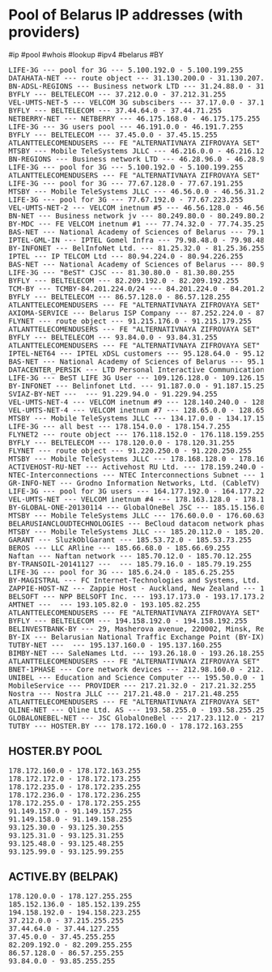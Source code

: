 # Pool of Belarus IP addresses (with providers)

#ip #pool #whois #lookup #ipv4 #belarus #BY

<pre>
LIFE-3G --- pool for 3G --- 5.100.192.0 - 5.100.199.255
DATAHATA-NET --- route object --- 31.130.200.0 - 31.130.207.255
BN-ADSL-REGIONS --- Business network LTD --- 31.24.88.0 - 31.24.88.255
BYFLY --- BELTELECOM --- 37.212.0.0 - 37.212.31.255
VEL-UMTS-NET-5 --- VELCOM 3G subscibers --- 37.17.0.0 - 37.17.63.255
BYFLY --- BELTELECOM --- 37.44.64.0 - 37.44.71.255
NETBERRY-NET --- NETBERRY --- 46.175.168.0 - 46.175.175.255
LIFE-3G --- 3G users pool --- 46.191.0.0 - 46.191.7.255
BYFLY --- BELTELECOM --- 37.45.0.0 - 37.45.15.255
ATLANTTELECOMENDUSERS --- FE &quot;ALTERNATIVNAYA ZIFROVAYA SET&quot; Minsk --- 46.182.48.0 - 46.182.51.255
MTSBY --- Mobile TeleSystems JLLC --- 46.216.0.0 - 46.216.127.255
BN-REGIONS --- Business network LTD --- 46.28.96.0 - 46.28.96.255
LIFE-3G --- pool for 3G --- 5.100.192.0 - 5.100.199.255
ATLANTTELECOMENDUSERS --- FE &quot;ALTERNATIVNAYA ZIFROVAYA SET&quot; Brest --- 46.53.128.0 - 46.53.128.255
LIFE-3G --- pool for 3G --- 77.67.128.0 - 77.67.191.255
MTSBY --- Mobile TeleSystems JLLC --- 46.56.0.0 - 46.56.31.255
LIFE-3G --- pool for 3G --- 77.67.192.0 - 77.67.223.255
VEL-UMTS-NET-2 --- VELCOM inetnum #5 --- 46.56.128.0 - 46.56.191.255
BN-NET --- Business network jv --- 80.249.80.0 - 80.249.80.255
BY-MDC --- FE VELCOM inetnum #1 --- 77.74.32.0 - 77.74.35.255
BAS-NET --- National Academy of Sciences of Belarus --- 79.170.104.0 - 79.170.104.255
IPTEL-GML-IN --- IPTEL Gomel Infra --- 79.98.48.0 - 79.98.48.255
BY-INFONET --- BelInfoNet Ltd. --- 81.25.32.0 - 81.25.36.255
IPTEL --- IP TELCOM Ltd --- 80.94.224.0 - 80.94.226.255
BAS-NET --- National Academy of Sciences of Belarus --- 80.94.160.0 - 80.94.169.255
LIFE-3G --- &quot;BeST&quot; CJSC --- 81.30.80.0 - 81.30.80.255
BYFLY --- BELTELECOM --- 82.209.192.0 - 82.209.192.255
TCM-BY --- TCMBY-84.201.224.0/24 --- 84.201.224.0 - 84.201.239.255
BYFLY --- BELTELECOM --- 86.57.128.0 - 86.57.128.255
ATLANTTELECOMENDUSERS --- FE &quot;ALTERNATIVNAYA ZIFROVAYA SET&quot; --- 91.149.128.0 - 91.149.135.255
AXIOMA-SERVICE --- Belarus ISP Company --- 87.252.224.0 - 87.252.224.255
FLYNET --- route object --- 91.215.176.0 - 91.215.179.255
ATLANTTELECOMENDUSERS --- FE &quot;ALTERNATIVNAYA ZIFROVAYA SET&quot; --- 93.125.0.0 - 93.125.0.255
BYFLY --- BELTELECOM --- 93.84.0.0 - 93.84.31.255
ATLANTTELECOMENDUSERS --- FE &quot;ALTERNATIVNAYA ZIFROVAYA SET&quot; Minsk --- 93.191.96.0 - 93.191.99.255
IPTEL-NET64 --- IPTEL xDSL customers --- 95.128.64.0 - 95.128.67.255
BAS-NET --- National Academy of Sciences of Belarus --- 95.130.80.0 - 95.130.86.255
DATACENTER_PERSIK --- LTD Personal Interactive Communications --- 93.189.224.0 - 93.189.227.255
LIFE-3G --- BeST LIFE 3G User --- 109.126.128.0 - 109.126.159.255
BY-INFONET --- Belinfonet Ltd. --- 91.187.0.0 - 91.187.15.255
SVIAZ-BY-NET ---  --- 91.229.94.0 - 91.229.94.255
VEL-UMTS-NET-4 --- VELCOM inetnum #9 --- 128.140.240.0 - 128.140.247.255
VEL-UMTS-NET-4 --- VELCOM inetnum #7 --- 128.65.0.0 - 128.65.31.255
MTSBY --- Mobile TeleSystems JLLC --- 134.17.0.0 - 134.17.15.255
LIFE-3G --- all best --- 178.154.0.0 - 178.154.7.255
FLYNET2 --- route object --- 176.118.152.0 - 176.118.159.255
BYFLY --- BELTELECOM --- 178.120.0.0 - 178.120.31.255
FLYNET --- route object --- 91.220.250.0 - 91.220.250.255
MTSBY --- Mobile TeleSystems JLLC --- 178.168.128.0 - 178.168.191.255
ACTIVEHOST-RU-NET --- Activehost RU Ltd. --- 178.159.240.0 - 178.159.255.255
NTEC-Interconnections --- NTEC Interconnections Subnet --- 185.11.76.0 - 185.11.76.255
GR-INFO-NET --- Grodno Information Networks, Ltd. (CableTV) --- 178.172.128.0 - 178.172.128.255
LIFE-3G --- pool for 3G users --- 164.177.192.0 - 164.177.223.255
VEL-UMTS-NET --- VELCOM inetnum #4 --- 178.163.128.0 - 178.163.191.255
BY-GLOBAL-ONE-20130114 --- GlobalOneBel JSC --- 185.15.156.0 - 185.15.159.255
MTSBY --- Mobile TeleSystems JLLC --- 176.60.0.0 - 176.60.63.255
BELARUSIANCLOUDTECHNOLOGIES --- BeCloud datacom network phase 1 --- 185.32.224.0 - 185.32.225.255
MTSBY --- Mobile TeleSystems JLLC --- 185.20.112.0 - 185.20.113.255
GARANT --- SluzkOblGarant --- 185.53.72.0 - 185.53.73.255
BEROS --- LLC ARline --- 185.66.68.0 - 185.66.69.255
Naftan --- Naftan network --- 185.70.12.0 - 185.70.12.255
BY-TRANSOIL-20141127 ---  --- 185.79.16.0 - 185.79.19.255
LIFE-3G --- pool for 3G --- 185.6.24.0 - 185.6.25.255
BY-MAGISTRAL --- FC Internet-Technologies and Systems, Ltd. --- 193.151.40.0 - 193.151.43.255
ZAPPIE-HOST-NZ --- Zappie Host - Auckland, New Zealand --- 185.99.132.0 - 185.99.133.255
BELSOFT --- NPP BELSOFT Inc. --- 193.17.173.0 - 193.17.173.255
AMTNET ---  --- 193.105.82.0 - 193.105.82.255
ATLANTTELECOMENDUSERS --- FE &quot;ALTERNATIVNAYA ZIFROVAYA SET&quot; Minsk --- 185.61.104.0 - 185.61.105.255
BYFLY --- BELTELECOM --- 194.158.192.0 - 194.158.192.255
BELINVESTBANK-BY --- 29, Masherova avenue, 220002, Minsk, Republic of Belarus --- 194.62.64.0 - 194.62.64.255
BY-IX --- Belarusian National Traffic Exchange Point (BY-IX) --- 195.137.180.0 - 195.137.180.255
TUTBY-NET ---  --- 195.137.160.0 - 195.137.160.255
BIMBY-NET --- SaleNames Ltd. --- 193.26.18.0 - 193.26.18.255
ATLANTTELECOMENDUSERS --- FE &quot;ALTERNATIVNAYA ZIFROVAYA SET&quot; Minsk --- 195.222.64.0 - 195.222.87.255
BNET-1PHASE --- Core network devices --- 212.98.160.0 - 212.98.160.255
UNIBEL --- Education and Science Computer --- 195.50.0.0 - 195.50.3.255
MobileService --- PROVIDER --- 217.21.32.0 - 217.21.32.255
Nostra --- Nostra JLLC --- 217.21.48.0 - 217.21.48.255
ATLANTTELECOMENDUSERS --- FE &quot;ALTERNATIVNAYA ZIFROVAYA SET&quot; --- 213.184.224.0 - 213.184.224.255
QLINE-NET --- Qline Ltd. AS --- 193.58.255.0 - 193.58.255.255
GLOBALONEBEL-NET --- JSC GlobalOneBel --- 217.23.112.0 - 217.23.112.255
TUTBY --- HOSTER.BY --- 178.172.160.0 - 178.172.163.255
</pre>


## HOSTER.BY POOL
<pre>
178.172.160.0 - 178.172.163.255
178.172.172.0 - 178.172.173.255
178.172.235.0 - 178.172.235.255
178.172.236.0 - 178.172.236.255
178.172.255.0 - 178.172.255.255
91.149.157.0 - 91.149.157.255
91.149.158.0 - 91.149.158.255
93.125.30.0 - 93.125.30.255
93.125.31.0 - 93.125.31.255
93.125.48.0 - 93.125.48.255
93.125.99.0 - 93.125.99.255
</pre>

## ACTIVE.BY (BELPAK)
<pre>
178.120.0.0 - 178.127.255.255
185.152.136.0 - 185.152.139.255
194.158.192.0 - 194.158.223.255
37.212.0.0 - 37.215.255.255
37.44.64.0 - 37.44.127.255
37.45.0.0 - 37.45.255.255
82.209.192.0 - 82.209.255.255
86.57.128.0 - 86.57.255.255
93.84.0.0 - 93.85.255.255
</pre>
